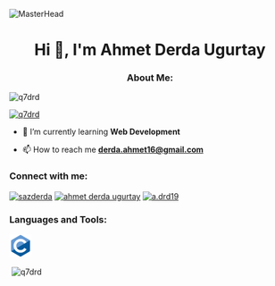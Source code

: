  ![MasterHead](https://i.pinimg.com/originals/a4/48/76/a4487609ca4446048a7adb685bedf818.png)
<h1 align="center">Hi 👋, I'm Ahmet Derda Ugurtay</h1>
<h3 align="center">About Me:</h3>

<p align="left"> <img src="https://komarev.com/ghpvc/?username=q7drd&label=Profile%20views&color=0e75b6&style=flat" alt="q7drd" /> </p>

<p align="left"> <a href="https://github.com/ryo-ma/github-profile-trophy"><img src="https://github-profile-trophy.vercel.app/?username=q7drd" alt="q7drd" /></a> </p>

- 🌱 I’m currently learning **Web Development**

- 📫 How to reach me **derda.ahmet16@gmail.com**

<h3 align="left">Connect with me:</h3>
<p align="left">
<a href="https://twitter.com/sazderda" target="blank"><img align="center" src="https://raw.githubusercontent.com/rahuldkjain/github-profile-readme-generator/master/src/images/icons/Social/twitter.svg" alt="sazderda" height="30" width="40" /></a>
<a href="https://linkedin.com/in/ahmet derda ugurtay" target="blank"><img align="center" src="https://raw.githubusercontent.com/rahuldkjain/github-profile-readme-generator/master/src/images/icons/Social/linked-in-alt.svg" alt="ahmet derda ugurtay" height="30" width="40" /></a>
<a href="https://instagram.com/a.drd19" target="blank"><img align="center" src="https://raw.githubusercontent.com/rahuldkjain/github-profile-readme-generator/master/src/images/icons/Social/instagram.svg" alt="a.drd19" height="30" width="40" /></a>
</p>

<h3 align="left">Languages and Tools:</h3>
<p align="left"> <a href="https://www.cprogramming.com/" target="_blank" rel="noreferrer"> <img src="https://raw.githubusercontent.com/devicons/devicon/master/icons/c/c-original.svg" alt="c" width="40" height="40"/> </a> </p>

<p>&nbsp;<img align="center" src="https://github-readme-stats.vercel.app/api?username=q7drd&show_icons=true&locale=en" alt="q7drd" /></p>

